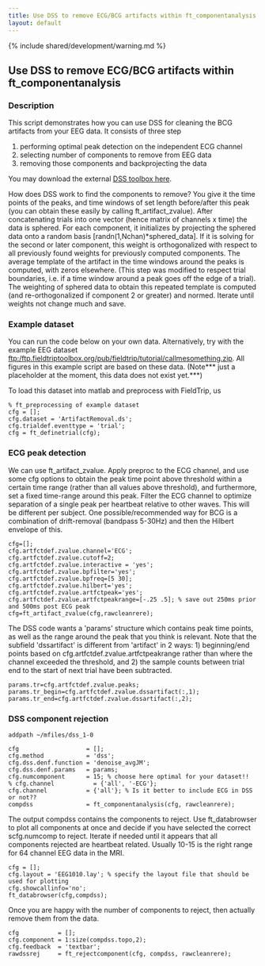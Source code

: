 ```yaml
---
title: Use DSS to remove ECG/BCG artifacts within ft_componentanalysis
layout: default
---
```


{% include shared/development/warning.md %}

## Use DSS to remove ECG/BCG artifacts within ft_componentanalysis

### Description

This script demonstrates how you can use DSS for cleaning the BCG artifacts from your EEG data. It consists of three step
 1.  performing optimal peak detection on the independent ECG channel
 2.  selecting number of components to remove from EEG data
 3.  removing those components and backprojecting the data

You may download the external [DSS toolbox here](http://www.cis.hut.fi/projects/dss).   

How does DSS work to find the components to remove?  You give it the time points of the peaks, and time windows of set length before/after this peak (you can obtain these easily by calling ft_artifact_zvalue).  After concatenating trials into one vector (hence matrix of channels x time) the data is sphered.  For each component, it initializes by projecting the sphered data onto a random basis [randn(1,Nchan)*sphered_data]. If it is solving for the second or later component, this weight is orthogonalized with respect to all previously found weights for previously computed components. The average template of the artifact in the time windows around the peaks is computed, with zeros elsewhere. (This step was modified to respect trial boundaries, i.e. if a time window around a peak goes off the edge of a trial).  The weighting of sphered data to obtain this repeated template is computed (and re-orthogonalized if component 2 or greater) and normed. Iterate until weights not change much and save.

### Example dataset

You can run the code below on your own data. Alternatively, try with the example EEG dataset [ftp:/ftp.fieldtriptoolbox.org/pub/fieldtrip/tutorial/callmesomething.zip](ftp://ftp.fieldtriptoolbox.org/pub/fieldtrip/tutorial/callmesomething.zip). All figures in this example script are based on these data.   (Note*** just a placeholder at the moment, this data does not exist yet.***)

To load this dataset into matlab and preprocess with FieldTrip, us


	% ft_preprocessing of example dataset
	cfg = [];
	cfg.dataset = 'ArtifactRemoval.ds';
	cfg.trialdef.eventtype = 'trial';
	cfg = ft_definetrial(cfg);

### ECG peak detection

We can use ft_artifact_zvalue.  Apply preproc to the ECG channel, and use some cfg options to obtain the peak time point above threshold within a certain time range (rather than all values above threshold), and furthermore, set a fixed time-range around this peak.
Filter the ECG channel to optimize separation of a single peak per heartbeat relative to other waves.  This will be different per subject.  One possible/recommended way for BCG is a combination of drift-removal (bandpass 5-30Hz) and then the Hilbert envelope of this.


	cfg=[];
	cfg.artfctdef.zvalue.channel='ECG';
	cfg.artfctdef.zvalue.cutoff=2;
	cfg.artfctdef.zvalue.interactive = 'yes';
	cfg.artfctdef.zvalue.bpfilter='yes';
	cfg.artfctdef.zvalue.bpfreq=[5 30];
	cfg.artfctdef.zvalue.hilbert='yes';
	cfg.artfctdef.zvalue.artfctpeak='yes';
	cfg.artfctdef.zvalue.artfctpeakrange=[-.25 .5]; % save out 250ms prior and 500ms post ECG peak
	cfg=ft_artifact_zvalue(cfg,rawcleanrere);

The DSS code wants a 'params' structure which contains peak time points, as well as the range around the peak that you think is relevant.  Note that the subfield 'dssartifact' is different from 'artifact' in 2 ways: 1) beginning/end points based on cfg.artfctdef.zvalue.artfctpeakrange rather than where the channel exceeded the threshold, and 2) the sample counts between trial end to the start of next trial have been subtracted.


	params.tr=cfg.artfctdef.zvalue.peaks;
	params.tr_begin=cfg.artfctdef.zvalue.dssartifact(:,1);
	params.tr_end=cfg.artfctdef.zvalue.dssartifact(:,2);

### DSS component rejection


	addpath ~/mfiles/dss_1-0

	cfg                   = [];
	cfg.method            = 'dss';
	cfg.dss.denf.function = 'denoise_avgJM';
	cfg.dss.denf.params   = params;
	cfg.numcomponent      = 15; % choose here optimal for your dataset!!
	% cfg.channel           = {'all', '-ECG'};
	cfg.channel           = {'all'}; % Is it better to include ECG in DSS or not??
	compdss               = ft_componentanalysis(cfg, rawcleanrere);

The output compdss contains the components to reject.  Use ft_databrowser to plot all components at once and decide if you have selected the correct scfg.numcomp to reject.  Iterate if needed until it appears that all components rejected are heartbeat related.   Usually 10-15 is the right range for 64 channel EEG data in the MRI.


	cfg = [];
	cfg.layout = 'EEG1010.lay'; % specify the layout file that should be used for plotting
	cfg.showcallinfo='no';
	ft_databrowser(cfg,compdss);

Once you are happy with the number of components to reject, then actually remove them from the data.


	cfg           = [];
	cfg.component = 1:size(compdss.topo,2);
	cfg.feedback  = 'textbar';
	rawdssrej     = ft_rejectcomponent(cfg, compdss, rawcleanrere);
